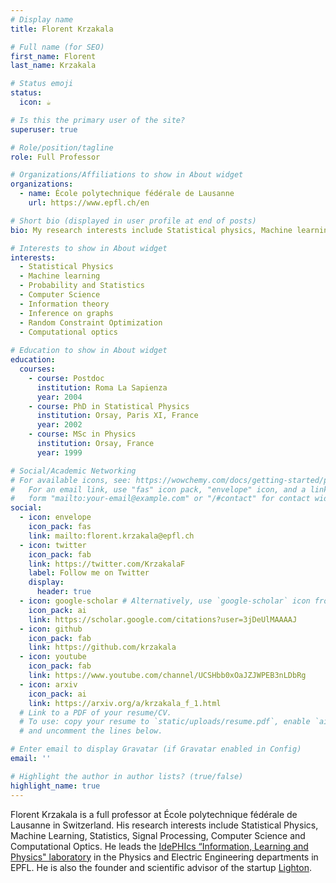 ```yaml
---
# Display name
title: Florent Krzakala

# Full name (for SEO)
first_name: Florent
last_name: Krzakala

# Status emoji
status:
  icon: ☕️

# Is this the primary user of the site?
superuser: true

# Role/position/tagline
role: Full Professor

# Organizations/Affiliations to show in About widget
organizations:
  - name: École polytechnique fédérale de Lausanne
    url: https://www.epfl.ch/en

# Short bio (displayed in user profile at end of posts)
bio: My research interests include Statistical physics, Machine learning, Statistics, Probablity, Computer science, Signal processing and Computational optics.

# Interests to show in About widget
interests:
  - Statistical Physics
  - Machine learning
  - Probability and Statistics
  - Computer Science
  - Information theory
  - Inference on graphs
  - Random Constraint Optimization 
  - Computational optics
 
# Education to show in About widget
education:
  courses:
    - course: Postdoc
      institution: Roma La Sapienza
      year: 2004
    - course: PhD in Statistical Physics
      institution: Orsay, Paris XI, France
      year: 2002
    - course: MSc in Physics 
      institution: Orsay, France
      year: 1999

# Social/Academic Networking
# For available icons, see: https://wowchemy.com/docs/getting-started/page-builder/#icons
#   For an email link, use "fas" icon pack, "envelope" icon, and a link in the
#   form "mailto:your-email@example.com" or "/#contact" for contact widget.
social:
  - icon: envelope
    icon_pack: fas
    link: mailto:florent.krzakala@epfl.ch	
  - icon: twitter
    icon_pack: fab
    link: https://twitter.com/KrzakalaF
    label: Follow me on Twitter
    display:
      header: true
  - icon: google-scholar # Alternatively, use `google-scholar` icon from `ai` icon pack
    icon_pack: ai
    link: https://scholar.google.com/citations?user=3jDeUlMAAAAJ
  - icon: github
    icon_pack: fab
    link: https://github.com/krzakala
  - icon: youtube
    icon_pack: fab
    link: https://www.youtube.com/channel/UCSHbb0xOaJZJWPEB3nLDbRg
  - icon: arxiv
    icon_pack: ai
    link: https://arxiv.org/a/krzakala_f_1.html
  # Link to a PDF of your resume/CV.
  # To use: copy your resume to `static/uploads/resume.pdf`, enable `ai` icons in `params.yaml`,
  # and uncomment the lines below.

# Enter email to display Gravatar (if Gravatar enabled in Config)
email: ''

# Highlight the author in author lists? (true/false)
highlight_name: true
---
```


Florent Krzakala is a full professor at École polytechnique fédérale
de Lausanne in Switzerland. His research interests include Statistical
Physics, Machine Learning, Statistics, Signal Processing, Computer Science and Computational Optics. He leads the [IdePHIcs “Information,
Learning and Physics" laboratory](https://www.epfl.ch/labs/idephics/)
in the Physics and Electric Engineering departments in EPFL. He is also the founder and scientific advisor of
the startup [Lighton](http://www.lighton.ai).
